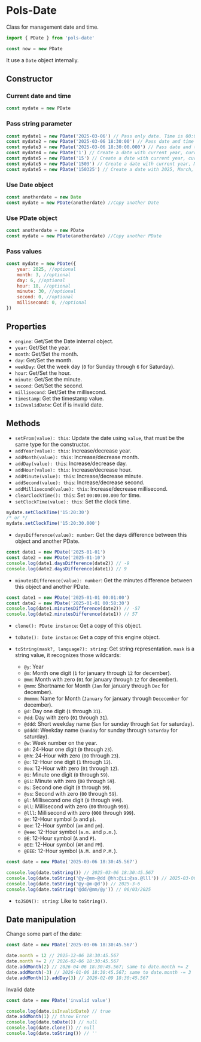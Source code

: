 # Pols-Date

Class for management date and time.

```javascript
import { PDate } from 'pols-date'

const now = new PDate
```

It use a `Date` object internally.

## Constructor

### Current date and time
```javascript
const mydate = new PDate
```

### Pass string parameter
```javascript
const mydate1 = new PDate('2025-03-06') // Pass only date. Time is 00:00:00.000
const mydate2 = new PDate('2025-03-06 18:30:00') // Pass date and time
const mydate3 = new PDate('2025-03-06 18:30:00.000') // Pass date and time with millisecond
const mydate4 = new PDate('1') // Create a date with current year, current month, 1st, and current clock time
const mydate5 = new PDate('15') // Create a date with current year, current month, 15th, and current clock time
const mydate5 = new PDate('1503') // Create a date with current year, March, 15th, and current clock time
const mydate5 = new PDate('150325') // Create a date with 2025, March, 15th, and current clock time
```

### Use Date object
```javascript
const anotherdate = new Date
const mydate = new PDate(anotherdate) //Copy another Date
```

### Use PDate object
```javascript
const anotherdate = new PDate
const mydate = new PDate(anotherdate) //Copy another PDate
```

### Pass values
```javascript
const mydate = new PDate({
	year: 2025, //optional
	month: 3, //optional
	day: 6, //optional
	hour: 18, //optional
	minute: 30, //optional
	second: 0, //optional
	millisecond: 0, //optional
})
```

## Properties

* `engine`: Get/Set the Date internal object.
* `year`: Get/Set the year.
* `month`: Get/Set the month.
* `day`: Get/Set the month.
* `weekDay`: Get the week day (`0` for Sunday through `6` for Saturday).
* `hour`: Get/Set the hour.
* `minute`: Get/Set the minute.
* `second`: Get/Set the second.
* `millisecond`: Get/Set the millisecond.
* `timestamp`: Get the timestamp value.
* `isInvalidDate`: Get if is invalid date.

## Methods

* `setFrom(value): this`: Update the date using `value`, that must be the same type for the constructor.
* `addYear(value): this`: Increase/decrease year.
* `addMonth(value): this`: Increase/decrease month.
* `addDay(value): this`: Increase/decrease day.
* `addHour(value): this`: Increase/decrease hour.
* `addMinute(value): this`: Increase/decrease minute.
* `addSecond(value): this`: Increase/decrease second.
* `addMillisecond(value): this`: Increase/decrease millisecond.
* `clearClockTime(): this`: Set `00:00:00.000` for time.
* `setClockTime(value): this`: Set the clock time.

```javascript
mydate.setClockTime('15:20:30')
/* or */
mydate.setClockTime('15:20:30.000')
```

* `daysDifference(value): number`: Get the days difference between this object and another PDate.

```javascript
const date1 = new PDate('2025-01-01')
const date2 = new PDate('2025-01-10')
console.log(date1.daysDifference(date2)) // -9
console.log(date2.daysDifference(date1)) // 9
```
* `minutesDifference(value): number`: Get the minutes difference between this object and another PDate.

```javascript
const date1 = new PDate('2025-01-01 00:01:00')
const date2 = new PDate('2025-01-01 00:58:30')
console.log(date1.minutesDifference(date2)) // -57
console.log(date2.minutesDifference(date1)) // 57
```

* `clone(): PDate instance`: Get a copy of this object.
* `toDate(): Date instance`: Get a copy of this engine object.
* `toString(mask?, language?): string`: Get string representation. `mask` is a string value, it recognizes those wildcards:

	* `@y`: Year
	* `@m`: Month one digit (`1` for january through `12` for december).
	* `@mm`: Month with zero (`01` for january through `12` for december).
	* `@mmm`: Shortname for Month (`Jan` for january through `Dec` for december).
	* `@mmmm`: Name for Month (`January` for january through `Dececember` for december).
	* `@d`: Day one digit (`1` through `31`).
	* `@dd`: Day with zero (`01` through `31`).
	* `@ddd`: Short weekday name (`Sun` for sunday through `Sat` for saturday).
	* `@dddd`: Weekday name (`Sunday` for sunday through `Saturday` for saturday).
	* `@w`: Week number on the year.
	* `@h`: 24-Hour one digit (`0` through `23`).
	* `@hh`: 24-Hour with zero (`00` through `23`).
	* `@o`: 12-Hour one digit (`1` through `12`).
	* `@oo`: 12-Hour with zero (`01` through `12`).
	* `@i`: Minute one digit (`0` through `59`).
	* `@ii`: Minute with zero (`00` through `59`).
	* `@s`: Second one digit (`0` through `59`).
	* `@ss`: Second with zero (`00` through `59`).
	* `@l`: Millisecond one digit (`0` through `999`).
	* `@ll`: Millisecond with zero (`00` through `999`).
	* `@lll`: Millisecond with zero (`000` through `999`).
	* `@e`: 12-Hour symbol (`a` and `p`).
	* `@ee`: 12-Hour symbol (`am` and `pm`).
	* `@eee`: 12-Hour symbol (`a.m.` and `p.m.`).
	* `@E`: 12-Hour symbol (`A` and `P`).
	* `@EE`: 12-Hour symbol (`AM` and `PM`).
	* `@EEE`: 12-Hour symbol (`A.M.` and `P.M.`).
	

```javascript
const date = new PDate('2025-03-06 18:30:45.567')

console.log(date.toString()) // 2025-03-06 18:30:45.567
console.log(date.toString('@y-@mm-@dd @hh:@ii:@ss.@lll')) // 2025-03-06 18:30:45.567
console.log(date.toString('@y-@m-@d')) // 2025-3-6
console.log(date.toString('@dd/@mm/@y')) // 06/03/2025
```

* `toJSON(): string`: Like to `toString()`.

## Date manipulation

Change some part of the date:

```javascript
const date = new PDate('2025-03-06 18:30:45.567')

date.month = 12 // 2025-12-06 18:30:45.567
date.month += 2 // 2026-02-06 18:30:45.567
date.addMonth(2) // 2026-04-06 18:30:45.567; same to date.month += 2
date.addMonth(-3) // 2026-01-06 18:30:45.567; same to date.month -= 3
date.addMonth(1).addDay(3) // 2026-02-09 18:30:45.567
```

Invalid date

```javascript
const date = new PDate('invalid value')

console.log(date.isInvalidDate) // true
date.addMonth(1) // throw Error
console.log(date.toDate()) // null
console.log(date.clone()) // null
console.log(date.toString()) // ''
```